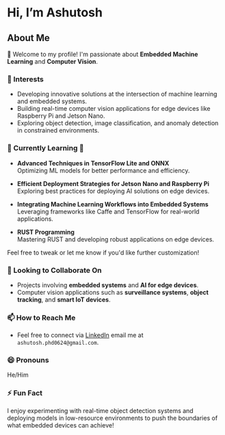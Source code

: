 # Hi, I’m Ashutosh

## About Me

👋 Welcome to my profile! I'm passionate about **Embedded Machine Learning** and **Computer Vision**.

### 👀 Interests

- Developing innovative solutions at the intersection of machine learning and embedded systems.
- Building real-time computer vision applications for edge devices like Raspberry Pi and Jetson Nano.
- Exploring object detection, image classification, and anomaly detection in constrained environments.

### 🌱 Currently Learning 🚀

- **Advanced Techniques in TensorFlow Lite and ONNX**  
  Optimizing ML models for better performance and efficiency.  

- **Efficient Deployment Strategies for Jetson Nano and Raspberry Pi**  
  Exploring best practices for deploying AI solutions on edge devices.  

- **Integrating Machine Learning Workflows into Embedded Systems**  
  Leveraging frameworks like Caffe and TensorFlow for real-world applications.  

- **RUST Programming**  
  Mastering RUST and developing robust applications on edge devices.  

Feel free to tweak or let me know if you'd like further customization!

### 💞️ Looking to Collaborate On

- Projects involving **embedded systems** and **AI for edge devices**.
- Computer vision applications such as **surveillance systems**, **object tracking**, and **smart IoT devices**.

### 📫 How to Reach Me

- Feel free to connect via [LinkedIn](https://www.linkedin.com/in/ashutoshktiwari/) email me at `ashutosh.phd0624@gmail.com`.

### 😄 Pronouns

He/Him

### ⚡ Fun Fact

I enjoy experimenting with real-time object detection systems and deploying models in low-resource environments to push the boundaries of what embedded devices can achieve!

